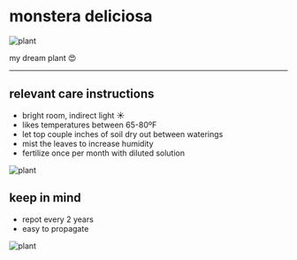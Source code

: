 # monstera deliciosa

![plant](../img/monstera-deliciosa/monstera.JPG)

my dream plant 😍

---

## relevant care instructions
- bright room, indirect light ☀️
- likes temperatures between 65-80ºF
- let top couple inches of soil dry out between waterings
- mist the leaves to increase humidity
- fertilize once per month with diluted solution

![plant](../img/monstera-deliciosa/monstera-hand.JPG)

## keep in mind
- repot every 2 years
- easy to propagate

![plant](../img/monstera-deliciosa/monstera-cat.JPG)